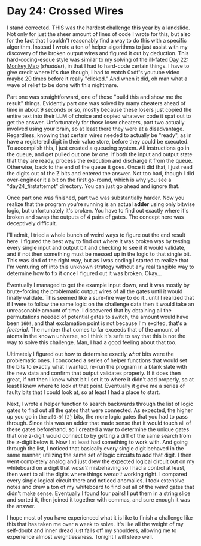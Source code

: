 # Day 24: Crossed Wires

I stand corrected. THIS was the hardest challenge this year by a landslide. Not only for just the sheer amount of lines of code I wrote for this, but also for the fact that I couldn't reasonably find a way to do this with a specific algorithm. Instead I wrote a ton of helper algorithms to just assist with my discovery of the broken output wires and figured it out by deduction. This hard-coding-esque style was similar to my solving of the ill-fated [Day 22: Monkey Map](https://adventofcode.com/2022/day/22) (_shudder_), in that I had to hard-code certain things. I have to give credit where it's due though, I had to watch 0xdf's youtube video maybe 20 times before it really "clicked." And when it did, oh man what a wave of relief to be done with this nightmare.

Part one was straightforward, one of those "build this and show me the result" things. Evidently part one was solved by many cheaters ahead of time in about 9 seconds or so, mostly because these losers just copied the entire text into their LLM of choice and copied whatever code it spat out to get the answer. Unfortunately for those loser cheaters, part two actually involved using your brain, so at least there they were at a disadvantage. Regardless, knowing that certain wires needed to actually be "ready", as in have a registered digit in their value store, before they could be executed. To accomplish this, I just created a queueing system. All instructions go in the queue, and get pulled out one by one. If both the input and output state that they are ready, process the execution and discharge it from the queue. Otherwise, back to the end of the queue it goes. Once it did that, I just read the digits out of the Z bits and entered the answer. Not too bad, though I did over-engineer it a bit on the first go-round, which is why you see a "day24_firstattempt" directory. You can just go ahead and ignore that.

Once part one was finished, part two was substantially harder. Now you realize that the program you're running is an actual **adder** using only bitwise logic, but unfortunately it's broken. You have to find out exactly where it's broken and swap the outputs of 4 pairs of gates. The concept here was deceptively difficult.

I'll admit, I tried a whole bunch of weird ways to figure out the end result here. I figured the best way to find out where it was broken was by testing every single input and output bit and checking to see if it would validate, and if not then something must be messed up in the logic to that single bit. This was kind of the right way, but as I was coding I started to realize that I'm venturing off into this unknown strategy without any real tangible way to determine how to fix it once I figured out it was broken. Okay...

Eventually I managed to get the example input down, and it was mostly by brute-forcing the problematic output wires of all the gates until it would finally validate. This seemed like a sure-fire way to do it...until I realized that if I were to follow the same logic on the challenge data then it would take an unreasonable amount of time. I discovered that by obtaining all the permutations needed of potential gates to switch, the amount would have been `160!`, and that exclamation point is not because I'm excited, that's a _factorial_. The number that comes to far exceeds that of the amount of atoms in the known universe, so I think it's safe to say that this is not the way to solve this challenge. Man, I had a good feeling about that too.

Ultimately I figured out how to determine exactly _what_ bits were the problematic ones. I concocted a series of helper functions that would set the bits to exactly what I wanted, re-run the program in a blank slate with the new data and confirm that output validates properly. If it does then great, if not then I knew what bit I set it to where it didn't add properly, so at least I knew where to look at that point. Eventually it gave me a series of faulty bits that I could look at, so at least I had a place to start.

Next, I wrote a helper function to search backwards through the list of logic gates to find out all the gates that were connected. As expected, the higher up you go in the `z[0-9]{2}` bits, the more logic gates that you had to pass through. Since this was an adder that made sense that it would touch all of these gates beforehand, so I created a way to determine the unique gates that one z-digit would connect to by getting a diff of the same search from the z-digit below it. Now I at least had something to work with. And going through the list, I noticed that basically every single digit behaved in the same manner, utilizing the same set of logic circuits to add that digit. I then went completely analog and just drew the expected logical circuit out on my whiteboard on a digit that _wasn't_ misbehaving so I had a control at least, then went to all the digits where things _weren't_ working right. I compared every single logical circuit there and noticed anomalies. I took extensive notes and drew a ton of my whiteboard to find out all of the _weird_ gates that didn't make sense. Eventually I found four pairs! I put them in a string slice and sorted it, then joined it together with commas, and sure enough it was the answer.

I hope most of you have experienced what it is like to finish a challenge like this that has taken me over a week to solve. It's like all the weight of my self-doubt and inner dread just falls off my shoulders, allowing me to experience almost weightlessness. Tonight I will sleep well.